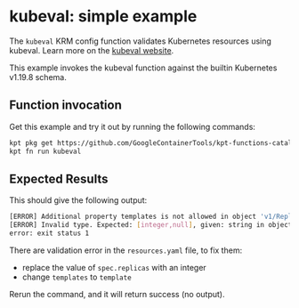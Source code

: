 # kubeval: simple example

The `kubeval` KRM config function validates Kubernetes resources using kubeval.
Learn more on the [kubeval website].

This example invokes the kubeval function against the builtin Kubernetes
v1.19.8 schema.

## Function invocation

Get this example and try it out by running the following commands:

```sh
kpt pkg get https://github.com/GoogleContainerTools/kpt-functions-catalog.git/examples/kubeval .
kpt fn run kubeval
```

## Expected Results

This should give the following output:

```sh
[ERROR] Additional property templates is not allowed in object 'v1/ReplicationController//bob' in file resources.yaml in field templates
[ERROR] Invalid type. Expected: [integer,null], given: string in object 'v1/ReplicationController//bob' in file resources.yaml in field spec.replicas
error: exit status 1
```

There are validation error in the `resources.yaml` file, to fix them:
- replace the value of `spec.replicas` with an integer
- change `templates` to `template`

Rerun the command, and it will return success (no output).

[kubeval website]: https://www.kubeval.com/
